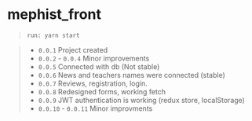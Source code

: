 # mephist_front
>`run: yarn start`

>- `0.0.1` Project created
>- `0.0.2` - `0.0.4` Minor improvements
>- `0.0.5` Connected with db (Not stable)
>- `0.0.6` News and teachers names were connected (stable)
>- `0.0.7` Reviews, registration, login.
>- `0.0.8` Redesigned forms, working fetch
>- `0.0.9` JWT authentication is working (redux store, localStorage)
>- `0.0.10` - `0.0.11` Minor improvments
